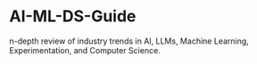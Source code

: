 # AI-ML-DS-Guide
n-depth review of industry trends in AI, LLMs, Machine Learning, Experimentation, and Computer Science.

